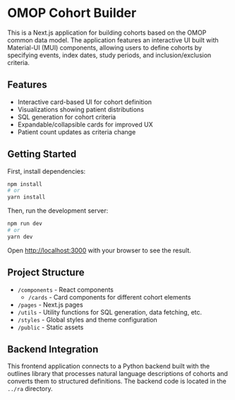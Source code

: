 # OMOP Cohort Builder

This is a Next.js application for building cohorts based on the OMOP common data model. The application features an interactive UI built with Material-UI (MUI) components, allowing users to define cohorts by specifying events, index dates, study periods, and inclusion/exclusion criteria.

## Features

- Interactive card-based UI for cohort definition
- Visualizations showing patient distributions
- SQL generation for cohort criteria
- Expandable/collapsible cards for improved UX
- Patient count updates as criteria change

## Getting Started

First, install dependencies:

```bash
npm install
# or
yarn install
```

Then, run the development server:

```bash
npm run dev
# or
yarn dev
```

Open [http://localhost:3000](http://localhost:3000) with your browser to see the result.

## Project Structure

- `/components` - React components
  - `/cards` - Card components for different cohort elements
- `/pages` - Next.js pages
- `/utils` - Utility functions for SQL generation, data fetching, etc.
- `/styles` - Global styles and theme configuration
- `/public` - Static assets

## Backend Integration

This frontend application connects to a Python backend built with the outlines library that processes natural language descriptions of cohorts and converts them to structured definitions. The backend code is located in the `../ra` directory.
